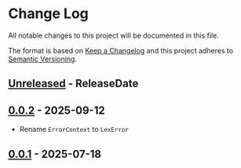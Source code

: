 # Change Log
All notable changes to this project will be documented in this file.

The format is based on [Keep a Changelog](https://keepachangelog.com/)
and this project adheres to [Semantic Versioning](https://semver.org/).

<!-- next-header -->
## [Unreleased] - ReleaseDate

## [0.0.2] - 2025-09-12

- Rename `ErrorContext` to `LexError`

## [0.0.1] - 2025-07-18

<!-- next-url -->
[Unreleased]: https://github.com/epage/pytest-rs/compare/lexarg-error-v0.0.2...HEAD
[0.0.2]: https://github.com/epage/pytest-rs/compare/lexarg-error-v0.0.1...lexarg-error-v0.0.2
[0.0.1]: https://github.com/rust-cli/argfile/compare/b19d92978bbebc8a86b3f17fbbdc351f7f62059c...lexarg-error-v0.0.1
